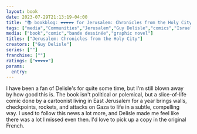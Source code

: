 ```yaml
---
layout: book
date: 2023-07-29T21:13:19-04:00
title: "📚 bookblog: ❤️❤️❤️❤️❤️ for Jerusalem: Chronicles from the Holy City, by Guy Delisle"
tags: ["media","Communities","Jerusalem","Guy Delisle","comics","Israel","Palestine","Gaza","West Bank","Chroniques de Jérusalem"]
media: ["book","comic","bande dessinée","graphic novel"]
titles: ["Jerusalem: Chronicles from the Holy City"]
creators: ["Guy Delisle"]
series: [""]
franchise: [""]
ratings: ["❤️❤️❤️❤️❤️"]
params:
  entry:
---
```

I have been a fan of Delisle's for quite some time, but I'm still blown away by how good this is. The book isn't political or polemical, but a slice-of-life comic done by a cartoonist living in East Jerusalem for a year brings walls, checkpoints, rockets, and attacks on Gaza to life in a subtle, compelling way. I used to follow this news a lot more, and Delisle made me feel like there was a lot I missed even then. I'd love to pick up a copy in the original French.

